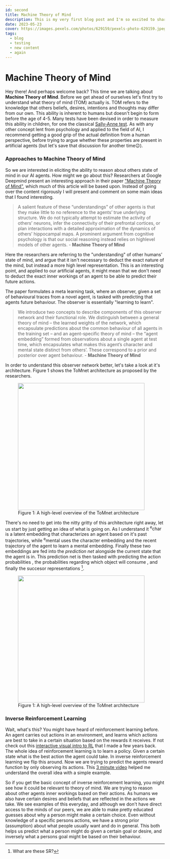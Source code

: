 ```yaml
---
id: second
title: Machine Theory of Mind
description: This is my very first blog post and I'm so excited to share it with you!
date: 2023-05-23
cover: https://images.pexels.com/photos/629159/pexels-photo-629159.jpeg?auto=compress&cs=tinysrgb&w=1260&h=750&dpr=1
tags:
  - blog
  - testing
  - new content
  - again
---
```


[^1]: What are these SR?

# Machine Theory of Mind
<!-- <cite class="byline">- Axel Sorensen</cite> -->
Hey there! And perhaps welcome back?
This time we are talking about **Machine Theory of Mind**. Before we get ahead of ourselves let's first try to understand what theory of mind (TOM) actually is. TOM refers to the knowledge that others beliefs, desires, intentions and thoughts may differ from our own. This ability is inherent to humans but doesn't begin to form before the age of 4-5. Many tests have been devised in order to measure this ability in children, for one the classical <a href="https://en.wikipedia.org/wiki/Sally%E2%80%93Anne_test" target="_blank">Sally-Anne test</a>. As with any other concept lent from psychology and applied to the field of AI, I recommend getting a good grip of the actual definition from a human perspective, before trying to argue whether these properties are present in artificial agents (but let's save that discussion for another time😉).

### Approaches to Machine Theory of Mind
So we are interested in eliciting the ability to reason about others state of mind in our AI agents. How might we go about this? Researchers at Google Deepmind present an interesting approach in their paper <a href="https://axelsorensen.github.io/Reinforcement_Learning_Visualized/" target="_blank">"Machine Theory of Mind"</a>, which much of this article will be based upon. Instead of going over the content rigorously I will present and comment on some main ideas that I found interesting.

> A salient feature of these “understandings” of other agents
is that they make little to no reference to the agents’ true
underlying structure. We do not typically attempt to estimate
the activity of others’ neurons, infer the connectivity
of their prefrontal cortices, or plan interactions with a detailed
approximation of the dynamics of others’ hippocampal
maps. A prominent argument from cognitive psychology
is that our social reasoning instead relies on highlevel
models of other agents. - **Machine Theory of Mind**

Here the researchers are referring to the "understanding" of other humans' state of mind, and argue that it isn't necessary to deduct the exact nature of the mind, but instead a more high level representation. This is an interesting point, and applied to our artificial agents, it might mean that we don't need to deduct the exact inner workings of an agent to be able to predict their future actions.

The paper formulates a meta learning task, where an observer, given a set of behavioural traces from a novel agent, is tasked with predicting that agents future behaviour. The observer is essentially "learning to learn".

> We introduce two concepts to describe components of this
observer network and their functional role. We distinguish
between a general theory of mind – the learned weights
of the network, which encapsulate predictions about the
common behaviour of all agents in the training set – and
an agent-specific theory of mind – the “agent embedding”
formed from observations about a single agent at test time,
which encapsulates what makes this agent’s character and
mental state distinct from others’. These correspond to a
prior and posterior over agent behaviour. - **Machine Theory of Mind**

In order to understand this observer network better, let's take a look at it's architecture. Figure 1 shows the ToMnet architecture as proposed by the researchers.

<figure>
    <img src="/images/architecture.png" width="400" >
    <figcaption>Figure 1: A high-level overview of the ToMnet architecture</figcaption>
</figure>

<span>There's no need to get into the nitty gritty of this architecture right away, let us start by just getting an idea of what is going on. As I understand it <eq><sup>e</sup>char</eq> is a latent embedding that characterizes an agent based on it's past trajectories, while <eq><sup>e</sup>mental</eq> uses the character embedding and the recent trajectory of the agent to learn a mental embedding. Finally these two embeddings are fed into the *prediction net* alongside the current state that the agent is in. This prediction net is then tasked with predicting the action probabilities <Svgs name="pi_hat" offset=""></Svgs>, the probabilities regarding which object will consume <Svgs name="c_hat" offset="-1"></Svgs> , and finally the succesor representations <Svgs name="SR_hat" offset="-1"></Svgs>[^1].







<figure>
    <img src="/images/train_trajectories.png" width="400" >
    <figcaption>Figure 1: A high-level overview of the ToMnet architecture</figcaption>
</figure>


<Alert title="Tangent: Goal directed agents" text="There's no need to get into the nitty gritty of this architecture right away, let us start by just getting an idea of what is going on. As I understand it"></Alert>

### Inverse Reinforcement Learning

Wait, what's this? You might have heard of reinforcement learning before. An agent carries out actions in an environment, and learns which actions are best to take in a certain situation based on the rewards it receives. If not check out this <a href="https://axelsorensen.github.io/Reinforcement_Learning_Visualized/" target="_blank">interactive visual intro to RL</a> that I made a few years back. The whole idea of reinforcement learning is to learn a policy. Given a certain state what is the best action the agent could take. In inverse reinforcement learning we flip this around. Now we are trying to predict the agents reward function by only observing its actions. This <a href="https://www.youtube.com/watch?v=h7uGyBcIeII&t=3s&ab_channel=Udacity" target="_blank">3 minute video</a> helped me understand the overall idea with a simple example.

So if you get the basic concept of inverse reinforcement learning, you might see how it could be relevant to theory of mind. We are trying to reason about other agents inner workings based on their actions. As humans we also have certain desires and beliefs that are reflected in the actions we take. We see examples of this everyday, and although we don't have direct access to the minds of our peers, we are able to make pretty educated guesses about why a person might make a certain choice. Even without knowledge of a specific persons actions, we have a strong prior (assumption) about what people usually want and do in general. This both helps us predict what a person might do given a certain goal or desire, and inversely what a persons goal might be based on their behaviour.


